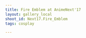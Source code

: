 ```yaml
---
title: Fire Emblem at AnimeNext'17
layout: gallery_local
shoot_id: Next17.Fire_Emblem
tags: cosplay

---
```


